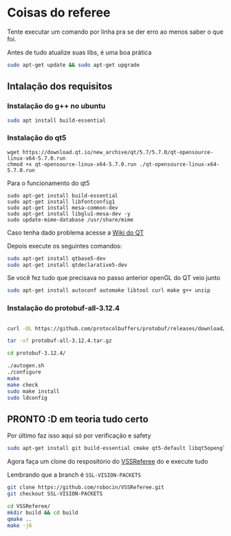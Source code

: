 # Coisas do referee

Tente executar um comando por linha pra se der erro ao menos saber o que foi.

Antes de tudo atualize suas libs, é uma boa prática

```bash
sudo apt-get update && sudo apt-get upgrade
```
## Intalação dos requisitos

### Instalação do g++ no ubuntu

```bash
sudo apt install build-essential
```

### Instalação do qt5

```
wget https://download.qt.io/new_archive/qt/5.7/5.7.0/qt-opensource-linux-x64-5.7.0.run
chmod +x qt-opensource-linux-x64-5.7.0.run ./qt-opensource-linux-x64-5.7.0.run
```

Para o funcionamento do qt5

```
sudo apt-get install build-essential
sudo apt-get install libfontconfig1
sudo apt-get install mesa-common-dev
sudo apt-get install libglu1-mesa-dev -y
sudo update-mime-database /usr/share/mime
```
Caso tenha dado problema acesse a [Wiki do QT](https://wiki.qt.io/Install_Qt_5_on_Ubuntu)

Depois execute os seguintes comandos:
```bash
sudo apt-get install qtbase5-dev
sudo apt-get install qtdeclarative5-dev
```

Se você fez tudo que precisava no passo anterior openGL do QT veio junto 

```bash
sudo apt-get install autoconf automake libtool curl make g++ unzip
```

### Instalação do protobuf-all-3.12.4

```bash

curl -OL https://github.com/protocolbuffers/protobuf/releases/download/v3.12.4/protobuf-all-3.12.4.tar.gz

tar -xf protobuf-all-3.12.4.tar.gz

cd protobuf-3.12.4/

./autogen.sh
./configure
make
make check
sudo make install
sudo ldconfig 
```

## PRONTO :D em teoria tudo certo

Por último faz isso aqui só por verificação e safety

```bash
sudo apt-get install git build-essential cmake qt5-default libqt5opengl5-dev libgl1-mesa-dev libglu1-mesa-dev libprotobuf-dev protobuf-compiler libode-dev libboost-dev
```

Agora faça um clone do respositório do [VSSReferee](https://github.com/robocin/VSSReferee/) do e execute tudo

Lembrando que a branch é ```SSL-VISION-PACKETS```

```bash
git clone https://github.com/robocin/VSSReferee.git
git checkout SSL-VISION-PACKETS
```

```bash
cd VSSReferee/
mkdir build && cd build
qmake ..
make -j6
```

